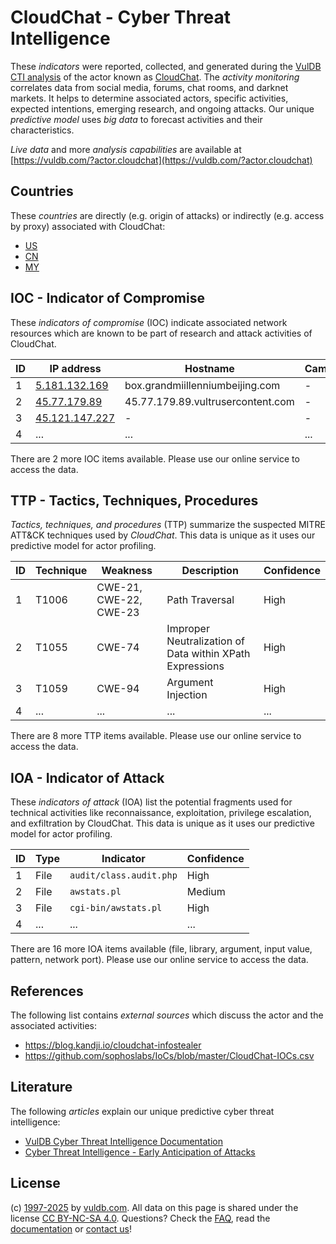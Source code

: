# CloudChat - Cyber Threat Intelligence

These _indicators_ were reported, collected, and generated during the [VulDB CTI analysis](https://vuldb.com/?kb.cti) of the actor known as [CloudChat](https://vuldb.com/?actor.cloudchat). The _activity monitoring_ correlates data from social media, forums, chat rooms, and darknet markets. It helps to determine associated actors, specific activities, expected intentions, emerging research, and ongoing attacks. Our unique _predictive model_ uses _big data_ to forecast activities and their characteristics.

_Live data_ and more _analysis capabilities_ are available at [https://vuldb.com/?actor.cloudchat](https://vuldb.com/?actor.cloudchat)

## Countries

These _countries_ are directly (e.g. origin of attacks) or indirectly (e.g. access by proxy) associated with CloudChat:

* [US](https://vuldb.com/?country.us)
* [CN](https://vuldb.com/?country.cn)
* [MY](https://vuldb.com/?country.my)

## IOC - Indicator of Compromise

These _indicators of compromise_ (IOC) indicate associated network resources which are known to be part of research and attack activities of CloudChat.

ID | IP address | Hostname | Campaign | Confidence
-- | ---------- | -------- | -------- | ----------
1 | [5.181.132.169](https://vuldb.com/?ip.5.181.132.169) | box.grandmiillenniumbeijing.com | - | High
2 | [45.77.179.89](https://vuldb.com/?ip.45.77.179.89) | 45.77.179.89.vultrusercontent.com | - | Medium
3 | [45.121.147.227](https://vuldb.com/?ip.45.121.147.227) | - | - | High
4 | ... | ... | ... | ...

There are 2 more IOC items available. Please use our online service to access the data.

## TTP - Tactics, Techniques, Procedures

_Tactics, techniques, and procedures_ (TTP) summarize the suspected MITRE ATT&CK techniques used by _CloudChat_. This data is unique as it uses our predictive model for actor profiling.

ID | Technique | Weakness | Description | Confidence
-- | --------- | -------- | ----------- | ----------
1 | T1006 | CWE-21, CWE-22, CWE-23 | Path Traversal | High
2 | T1055 | CWE-74 | Improper Neutralization of Data within XPath Expressions | High
3 | T1059 | CWE-94 | Argument Injection | High
4 | ... | ... | ... | ...

There are 8 more TTP items available. Please use our online service to access the data.

## IOA - Indicator of Attack

These _indicators of attack_ (IOA) list the potential fragments used for technical activities like reconnaissance, exploitation, privilege escalation, and exfiltration by CloudChat. This data is unique as it uses our predictive model for actor profiling.

ID | Type | Indicator | Confidence
-- | ---- | --------- | ----------
1 | File | `audit/class.audit.php` | High
2 | File | `awstats.pl` | Medium
3 | File | `cgi-bin/awstats.pl` | High
4 | ... | ... | ...

There are 16 more IOA items available (file, library, argument, input value, pattern, network port). Please use our online service to access the data.

## References

The following list contains _external sources_ which discuss the actor and the associated activities:

* https://blog.kandji.io/cloudchat-infostealer
* https://github.com/sophoslabs/IoCs/blob/master/CloudChat-IOCs.csv

## Literature

The following _articles_ explain our unique predictive cyber threat intelligence:

* [VulDB Cyber Threat Intelligence Documentation](https://vuldb.com/?kb.cti)
* [Cyber Threat Intelligence - Early Anticipation of Attacks](https://www.scip.ch/en/?labs.20201022)

## License

(c) [1997-2025](https://vuldb.com/?kb.changelog) by [vuldb.com](https://vuldb.com/?kb.about). All data on this page is shared under the license [CC BY-NC-SA 4.0](https://creativecommons.org/licenses/by-nc-sa/4.0/). Questions? Check the [FAQ](https://vuldb.com/?kb.faq), read the [documentation](https://vuldb.com/?kb) or [contact us](https://vuldb.com/?contact)!
